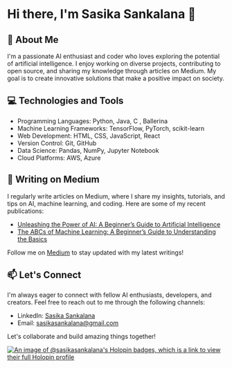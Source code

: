 # Hi there, I'm Sasika Sankalana 👋
 
## 🚀 About Me
I'm a passionate AI enthusiast and coder who loves exploring the potential of artificial intelligence. I enjoy working on diverse projects, contributing to open source, and sharing my knowledge through articles on Medium. My goal is to create innovative solutions that make a positive impact on society.

## 💻 Technologies and Tools
- Programming Languages: Python, Java, C , Ballerina
- Machine Learning Frameworks: TensorFlow, PyTorch, scikit-learn
- Web Development: HTML, CSS, JavaScript, React
- Version Control: Git, GitHub
- Data Science: Pandas, NumPy, Jupyter Notebook
- Cloud Platforms: AWS, Azure

## 📝 Writing on Medium
I regularly write articles on Medium, where I share my insights, tutorials, and tips on AI, machine learning, and coding. Here are some of my recent publications:

- [Unleashing the Power of AI: A Beginner’s Guide to Artificial Intelligence](https://medium.com/@SankalanaCS/unleashing-the-power-of-ai-a-beginners-guide-to-artificial-intelligence-38db84b98c87)
- [The ABCs of Machine Learning: A Beginner’s Guide to Understanding the Basics](https://medium.com/@SankalanaCS/the-abcs-of-machine-learning-a-beginners-guide-to-understanding-the-basics-8789d441285e)

Follow me on [Medium](https://medium.com/@sankalanacs) to stay updated with my latest writings!

## 📫 Let's Connect
I'm always eager to connect with fellow AI enthusiasts, developers, and creators. Feel free to reach out to me through the following channels:

- LinkedIn: [Sasika Sankalana](https://www.linkedin.com/in/sasika-sankalana/)
- Email: sasikasankalana@gmail.com

Let's collaborate and build amazing things together!

[![An image of @sasikasankalana's Holopin badges, which is a link to view their full Holopin profile](https://holopin.me/sasikasankalana)](https://holopin.io/@sasikasankalana?style=social)
